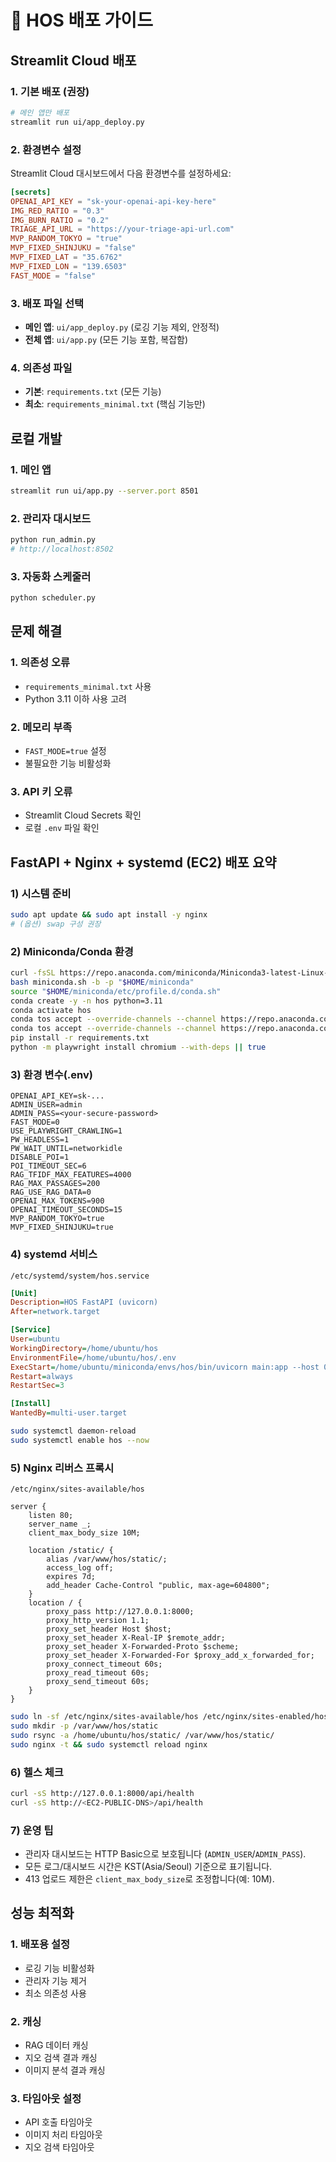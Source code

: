 # 🚀 HOS 배포 가이드

## Streamlit Cloud 배포

### 1. 기본 배포 (권장)
```bash
# 메인 앱만 배포
streamlit run ui/app_deploy.py
```

### 2. 환경변수 설정
Streamlit Cloud 대시보드에서 다음 환경변수를 설정하세요:

```toml
[secrets]
OPENAI_API_KEY = "sk-your-openai-api-key-here"
IMG_RED_RATIO = "0.3"
IMG_BURN_RATIO = "0.2"
TRIAGE_API_URL = "https://your-triage-api-url.com"
MVP_RANDOM_TOKYO = "true"
MVP_FIXED_SHINJUKU = "false"
MVP_FIXED_LAT = "35.6762"
MVP_FIXED_LON = "139.6503"
FAST_MODE = "false"
```

### 3. 배포 파일 선택
- **메인 앱**: `ui/app_deploy.py` (로깅 기능 제외, 안정적)
- **전체 앱**: `ui/app.py` (모든 기능 포함, 복잡함)

### 4. 의존성 파일
- **기본**: `requirements.txt` (모든 기능)
- **최소**: `requirements_minimal.txt` (핵심 기능만)

## 로컬 개발

### 1. 메인 앱
```bash
streamlit run ui/app.py --server.port 8501
```

### 2. 관리자 대시보드
```bash
python run_admin.py
# http://localhost:8502
```

### 3. 자동화 스케줄러
```bash
python scheduler.py
```

## 문제 해결

### 1. 의존성 오류
- `requirements_minimal.txt` 사용
- Python 3.11 이하 사용 고려

### 2. 메모리 부족
- `FAST_MODE=true` 설정
- 불필요한 기능 비활성화

### 3. API 키 오류
- Streamlit Cloud Secrets 확인
- 로컬 `.env` 파일 확인

## FastAPI + Nginx + systemd (EC2) 배포 요약

### 1) 시스템 준비
```bash
sudo apt update && sudo apt install -y nginx
# (옵션) swap 구성 권장
```

### 2) Miniconda/Conda 환경
```bash
curl -fsSL https://repo.anaconda.com/miniconda/Miniconda3-latest-Linux-x86_64.sh -o miniconda.sh
bash miniconda.sh -b -p "$HOME/miniconda"
source "$HOME/miniconda/etc/profile.d/conda.sh"
conda create -y -n hos python=3.11
conda activate hos
conda tos accept --override-channels --channel https://repo.anaconda.com/pkgs/main
conda tos accept --override-channels --channel https://repo.anaconda.com/pkgs/r
pip install -r requirements.txt
python -m playwright install chromium --with-deps || true
```

### 3) 환경 변수(.env)
```env
OPENAI_API_KEY=sk-...
ADMIN_USER=admin
ADMIN_PASS=<your-secure-password>
FAST_MODE=0
USE_PLAYWRIGHT_CRAWLING=1
PW_HEADLESS=1
PW_WAIT_UNTIL=networkidle
DISABLE_POI=1
POI_TIMEOUT_SEC=6
RAG_TFIDF_MAX_FEATURES=4000
RAG_MAX_PASSAGES=200
RAG_USE_RAG_DATA=0
OPENAI_MAX_TOKENS=900
OPENAI_TIMEOUT_SECONDS=15
MVP_RANDOM_TOKYO=true
MVP_FIXED_SHINJUKU=true
```

### 4) systemd 서비스
`/etc/systemd/system/hos.service`
```ini
[Unit]
Description=HOS FastAPI (uvicorn)
After=network.target

[Service]
User=ubuntu
WorkingDirectory=/home/ubuntu/hos
EnvironmentFile=/home/ubuntu/hos/.env
ExecStart=/home/ubuntu/miniconda/envs/hos/bin/uvicorn main:app --host 0.0.0.0 --port 8000 --workers 1
Restart=always
RestartSec=3

[Install]
WantedBy=multi-user.target
```
```bash
sudo systemctl daemon-reload
sudo systemctl enable hos --now
```

### 5) Nginx 리버스 프록시
`/etc/nginx/sites-available/hos`
```nginx
server {
    listen 80;
    server_name _;
    client_max_body_size 10M;

    location /static/ {
        alias /var/www/hos/static/;
        access_log off;
        expires 7d;
        add_header Cache-Control "public, max-age=604800";
    }
    location / {
        proxy_pass http://127.0.0.1:8000;
        proxy_http_version 1.1;
        proxy_set_header Host $host;
        proxy_set_header X-Real-IP $remote_addr;
        proxy_set_header X-Forwarded-Proto $scheme;
        proxy_set_header X-Forwarded-For $proxy_add_x_forwarded_for;
        proxy_connect_timeout 60s;
        proxy_read_timeout 60s;
        proxy_send_timeout 60s;
    }
}
```
```bash
sudo ln -sf /etc/nginx/sites-available/hos /etc/nginx/sites-enabled/hos
sudo mkdir -p /var/www/hos/static
sudo rsync -a /home/ubuntu/hos/static/ /var/www/hos/static/
sudo nginx -t && sudo systemctl reload nginx
```

### 6) 헬스 체크
```bash
curl -sS http://127.0.0.1:8000/api/health
curl -sS http://<EC2-PUBLIC-DNS>/api/health
```

### 7) 운영 팁
- 관리자 대시보드는 HTTP Basic으로 보호됩니다 (`ADMIN_USER`/`ADMIN_PASS`).
- 모든 로그/대시보드 시간은 KST(Asia/Seoul) 기준으로 표기됩니다.
- 413 업로드 제한은 `client_max_body_size`로 조정합니다(예: 10M).

## 성능 최적화

### 1. 배포용 설정
- 로깅 기능 비활성화
- 관리자 기능 제거
- 최소 의존성 사용

### 2. 캐싱
- RAG 데이터 캐싱
- 지오 검색 결과 캐싱
- 이미지 분석 결과 캐싱

### 3. 타임아웃 설정
- API 호출 타임아웃
- 이미지 처리 타임아웃
- 지오 검색 타임아웃
